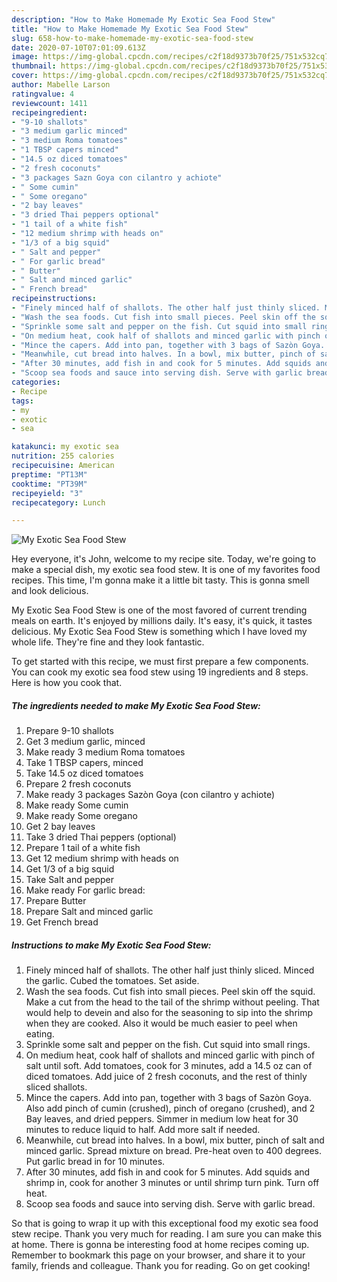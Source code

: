 ```yaml
---
description: "How to Make Homemade My Exotic Sea Food Stew"
title: "How to Make Homemade My Exotic Sea Food Stew"
slug: 658-how-to-make-homemade-my-exotic-sea-food-stew
date: 2020-07-10T07:01:09.613Z
image: https://img-global.cpcdn.com/recipes/c2f18d9373b70f25/751x532cq70/my-exotic-sea-food-stew-recipe-main-photo.jpg
thumbnail: https://img-global.cpcdn.com/recipes/c2f18d9373b70f25/751x532cq70/my-exotic-sea-food-stew-recipe-main-photo.jpg
cover: https://img-global.cpcdn.com/recipes/c2f18d9373b70f25/751x532cq70/my-exotic-sea-food-stew-recipe-main-photo.jpg
author: Mabelle Larson
ratingvalue: 4
reviewcount: 1411
recipeingredient:
- "9-10 shallots"
- "3 medium garlic minced"
- "3 medium Roma tomatoes"
- "1 TBSP capers minced"
- "14.5 oz diced tomatoes"
- "2 fresh coconuts"
- "3 packages Sazn Goya con cilantro y achiote"
- " Some cumin"
- " Some oregano"
- "2 bay leaves"
- "3 dried Thai peppers optional"
- "1 tail of a white fish"
- "12 medium shrimp with heads on"
- "1/3 of a big squid"
- " Salt and pepper"
- " For garlic bread"
- " Butter"
- " Salt and minced garlic"
- " French bread"
recipeinstructions:
- "Finely minced half of shallots. The other half just thinly sliced. Minced the garlic. Cubed the tomatoes. Set aside."
- "Wash the sea foods. Cut fish into small pieces. Peel skin off the squid. Make a cut from the head to the tail of the shrimp without peeling. That would help to devein and also for the seasoning to sip into the shrimp when they are cooked. Also it would be much easier to peel when eating."
- "Sprinkle some salt and pepper on the fish. Cut squid into small rings."
- "On medium heat, cook half of shallots and minced garlic with pinch of salt until soft. Add tomatoes, cook for 3 minutes, add a 14.5 oz can of diced tomatoes. Add juice of 2 fresh coconuts, and the rest of thinly sliced shallots."
- "Mince the capers. Add into pan, together with 3 bags of Sazòn Goya. Also add pinch of cumin (crushed), pinch of oregano (crushed), and 2 Bay leaves, and dried peppers. Simmer in medium low heat for 30 minutes to reduce liquid to half. Add more salt if needed."
- "Meanwhile, cut bread into halves. In a bowl, mix butter, pinch of salt and minced garlic. Spread mixture on bread. Pre-heat oven to 400 degrees. Put garlic bread in for 10 minutes."
- "After 30 minutes, add fish in and cook for 5 minutes. Add squids and shrimp in, cook for another 3 minutes or until shrimp turn pink. Turn off heat."
- "Scoop sea foods and sauce into serving dish. Serve with garlic bread."
categories:
- Recipe
tags:
- my
- exotic
- sea

katakunci: my exotic sea 
nutrition: 255 calories
recipecuisine: American
preptime: "PT13M"
cooktime: "PT39M"
recipeyield: "3"
recipecategory: Lunch

---
```



![My Exotic Sea Food Stew](https://img-global.cpcdn.com/recipes/c2f18d9373b70f25/751x532cq70/my-exotic-sea-food-stew-recipe-main-photo.jpg)

Hey everyone, it's John, welcome to my recipe site. Today, we're going to make a special dish, my exotic sea food stew. It is one of my favorites food recipes. This time, I'm gonna make it a little bit tasty. This is gonna smell and look delicious.



My Exotic Sea Food Stew is one of the most favored of current trending meals on earth. It's enjoyed by millions daily. It's easy, it's quick, it tastes delicious. My Exotic Sea Food Stew is something which I have loved my whole life. They're fine and they look fantastic.


To get started with this recipe, we must first prepare a few components. You can cook my exotic sea food stew using 19 ingredients and 8 steps. Here is how you cook that.

<!--inarticleads1-->

##### The ingredients needed to make My Exotic Sea Food Stew:

1. Prepare 9-10 shallots
1. Get 3 medium garlic, minced
1. Make ready 3 medium Roma tomatoes
1. Take 1 TBSP capers, minced
1. Take 14.5 oz diced tomatoes
1. Prepare 2 fresh coconuts
1. Make ready 3 packages Sazòn Goya (con cilantro y achiote)
1. Make ready  Some cumin
1. Make ready  Some oregano
1. Get 2 bay leaves
1. Take 3 dried Thai peppers (optional)
1. Prepare 1 tail of a white fish
1. Get 12 medium shrimp with heads on
1. Get 1/3 of a big squid
1. Take  Salt and pepper
1. Make ready  For garlic bread:
1. Prepare  Butter
1. Prepare  Salt and minced garlic
1. Get  French bread




<!--inarticleads2-->

##### Instructions to make My Exotic Sea Food Stew:

1. Finely minced half of shallots. The other half just thinly sliced. Minced the garlic. Cubed the tomatoes. Set aside.
1. Wash the sea foods. Cut fish into small pieces. Peel skin off the squid. Make a cut from the head to the tail of the shrimp without peeling. That would help to devein and also for the seasoning to sip into the shrimp when they are cooked. Also it would be much easier to peel when eating.
1. Sprinkle some salt and pepper on the fish. Cut squid into small rings.
1. On medium heat, cook half of shallots and minced garlic with pinch of salt until soft. Add tomatoes, cook for 3 minutes, add a 14.5 oz can of diced tomatoes. Add juice of 2 fresh coconuts, and the rest of thinly sliced shallots.
1. Mince the capers. Add into pan, together with 3 bags of Sazòn Goya. Also add pinch of cumin (crushed), pinch of oregano (crushed), and 2 Bay leaves, and dried peppers. Simmer in medium low heat for 30 minutes to reduce liquid to half. Add more salt if needed.
1. Meanwhile, cut bread into halves. In a bowl, mix butter, pinch of salt and minced garlic. Spread mixture on bread. Pre-heat oven to 400 degrees. Put garlic bread in for 10 minutes.
1. After 30 minutes, add fish in and cook for 5 minutes. Add squids and shrimp in, cook for another 3 minutes or until shrimp turn pink. Turn off heat.
1. Scoop sea foods and sauce into serving dish. Serve with garlic bread.




So that is going to wrap it up with this exceptional food my exotic sea food stew recipe. Thank you very much for reading. I am sure you can make this at home. There is gonna be interesting food at home recipes coming up. Remember to bookmark this page on your browser, and share it to your family, friends and colleague. Thank you for reading. Go on get cooking!

